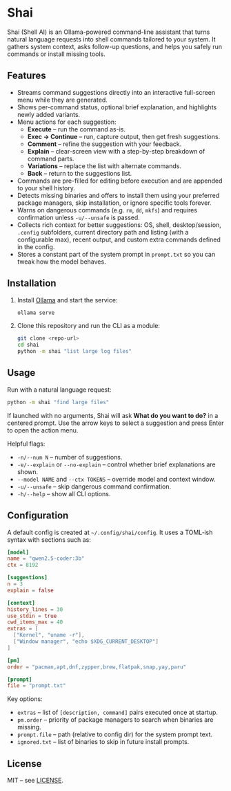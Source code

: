 # Shai

Shai (Shell AI) is an Ollama-powered command-line assistant that turns natural
language requests into shell commands tailored to your system. It gathers
system context, asks follow-up questions, and helps you safely run commands or
install missing tools.

## Features
- Streams command suggestions directly into an interactive full-screen menu
  while they are generated.
- Shows per-command status, optional brief explanation, and highlights newly
  added variants.
- Menu actions for each suggestion:
  - **Execute** – run the command as-is.
  - **Exec → Continue** – run, capture output, then get fresh suggestions.
  - **Comment** – refine the suggestion with your feedback.
  - **Explain** – clear-screen view with a step-by-step breakdown of command
    parts.
  - **Variations** – replace the list with alternate commands.
  - **Back** – return to the suggestions list.
- Commands are pre-filled for editing before execution and are appended to your
  shell history.
- Detects missing binaries and offers to install them using your preferred
  package managers, skip installation, or ignore specific tools forever.
- Warns on dangerous commands (e.g. `rm`, `dd`, `mkfs`) and requires
  confirmation unless `-u/--unsafe` is passed.
- Collects rich context for better suggestions: OS, shell, desktop/session,
  `.config` subfolders, current directory path and listing (with a configurable
  max), recent output, and custom extra commands defined in the config.
- Stores a constant part of the system prompt in `prompt.txt` so you can tweak
  how the model behaves.

## Installation
1. Install [Ollama](https://ollama.ai) and start the service:
   ```bash
   ollama serve
   ```
2. Clone this repository and run the CLI as a module:
   ```bash
   git clone <repo-url>
   cd shai
   python -m shai "list large log files"
   ```

## Usage
Run with a natural language request:
```bash
python -m shai "find large files"
```
If launched with no arguments, Shai will ask **What do you want to do?** in a
centered prompt. Use the arrow keys to select a suggestion and press Enter to
open the action menu.

Helpful flags:
- `-n/--num N` – number of suggestions.
- `-e/--explain` or `--no-explain` – control whether brief explanations are
  shown.
- `--model NAME` and `--ctx TOKENS` – override model and context window.
- `-u/--unsafe` – skip dangerous command confirmation.
- `-h/--help` – show all CLI options.

## Configuration
A default config is created at `~/.config/shai/config`. It uses a
TOML‑ish syntax with sections such as:
```toml
[model]
name = "qwen2.5-coder:3b"
ctx = 8192

[suggestions]
n = 3
explain = false

[context]
history_lines = 30
use_stdin = true
cwd_items_max = 40
extras = [
  ["Kernel", "uname -r"],
  ["Window manager", "echo $XDG_CURRENT_DESKTOP"]
]

[pm]
order = "pacman,apt,dnf,zypper,brew,flatpak,snap,yay,paru"

[prompt]
file = "prompt.txt"
```
Key options:
- `extras` – list of `[description, command]` pairs executed once at startup.
- `pm.order` – priority of package managers to search when binaries are missing.
- `prompt.file` – path (relative to config dir) for the system prompt text.
- `ignored.txt` – list of binaries to skip in future install prompts.

## License
MIT – see [LICENSE](LICENSE).

